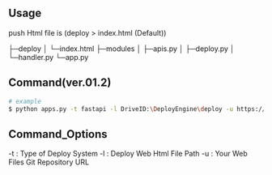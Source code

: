 ## Usage
push Html file is (deploy > index.html (Default))

├─deploy
│  └─index.html
├─modules
│  ├─apis.py
│  ├─deploy.py
│  └─handler.py
└─app.py

## Command(ver.01.2)
```bash
# example
$ python apps.py -t fastapi -l DriveID:\DeployEngine\deploy -u https://github.com/layla-focalors/ds.git
```

## Command_Options
-t : Type of Deploy System
-l : Deploy Web Html File Path
-u : Your Web Files Git Repository URL
```